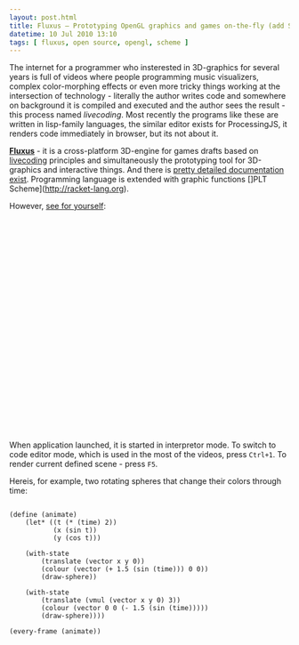 ```yaml
---
layout: post.html
title: Fluxus — Prototyping OpenGL graphics and games on-the-fly (add Scheme to taste)
datetime: 10 Jul 2010 13:10
tags: [ fluxus, open source, opengl, scheme ]
---
```


The internet for a programmer who insterested in 3D-graphics for several years is full of videos where people programming music visualizers, complex color-morphing effects or even more tricky things working at the intersection of technology - literally the author writes code and somewhere on background it is compiled and executed and the author sees the result - this process named _livecoding_. Most recently the programs like these are written in lisp-family languages, the similar editor exists for ProcessingJS, it renders code immediately in browser, but its not about it.

[**Fluxus**](http://www.pawfal.org/fluxus/) - it is a cross-platform 3D-engine for games drafts based on [livecoding](http://www.toplap.org) principles and simultaneously the prototyping tool for 3D-graphics and interactive things. And there is [pretty detailed documentation exist](http://www.pawfal.org/fluxus/documentation). Programming language is extended with graphic functions []PLT Scheme](http://racket-lang.org).

However, [see for yourself](http://www.youtube.com/watch?v=aTt8r3LhCFM):

<object width="480" height="385"><param name="movie" value="http://www.youtube.com/v/aTt8r3LhCFM?fs=1&amp;hl=en_US"></param><param name="allowFullScreen" value="true"></param><param name="allowscriptaccess" value="always"></param><embed src="http://www.youtube.com/v/aTt8r3LhCFM?fs=1&amp;hl=en_US" type="application/x-shockwave-flash" allowscriptaccess="always" allowfullscreen="true" width="480" height="385"></embed></object>

When application launched, it is started in interpretor mode. To switch to code editor mode, which is used in the most of the videos, press `Ctrl+1`. To render current defined scene - press `F5`.

Hereis, for example, two rotating spheres that change their colors through time:

~~~ { scheme }

(define (animate)
    (let* ((t (* (time) 2))
           (x (sin t))
           (y (cos t)))

    (with-state
        (translate (vector x y 0))
        (colour (vector (+ 1.5 (sin (time))) 0 0))
        (draw-sphere))

    (with-state
        (translate (vmul (vector x y 0) 3))
        (colour (vector 0 0 (- 1.5 (sin (time)))))
        (draw-sphere))))

(every-frame (animate))

~~~
